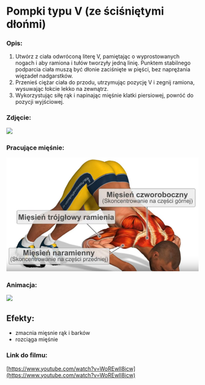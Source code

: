 # Pompki typu V (ze ściśniętymi dłońmi)

### Opis:
1. Utwórz z ciała odwróconą literę V, pamiętając o wyprostowanych nogach i aby ramiona i tułów tworzyły jedną linię.
Punktem stabilnego podparcia ciała muszą być dłonie zaciśnięte w pięści, bez naprężania więzadeł nadgarstków.
2. Przenieś ciężar ciała do przodu, utrzymując pozycję V i zegnij ramiona, wysuwając łokcie lekko na zewnątrz.
3. Wykorzystując siłę rąk i napinając mięśnie klatki piersiowej, powróć do pozycji wyjściowej.

### Zdjęcie:
![](exercise/pompki_typu_v/pompki_V.jpg)

### Pracujące mięśnie:
![](exercise/pompki_typu_v/v.png)

### Animacja:
![](exercise/pompki_typu_v/V.gif)

## Efekty:
* zmacnia mięsnie rąk i barków
* rozciąga mięśnie

### Link do filmu:
[https://www.youtube.com/watch?v=WoREwll8icw](https://www.youtube.com/watch?v=WoREwll8icw)

